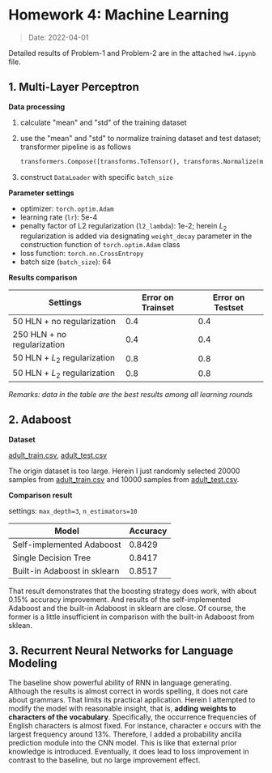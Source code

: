 # Homework 4: Machine Learning

> Date: 2022-04-01

Detailed results of Problem-1 and Problem-2 are in the attached `hw4.ipynb` file.

## 1. Multi-Layer Perceptron

**Data processing**

1. calculate "mean" and "std" of the training dataset

2. use the "mean" and "std" to normalize training dataset and test dataset; transformer pipeline is as follows

   ```python
   transformers.Compose([transforms.ToTensor(), transforms.Normalize(mean=data_mean, std=data_std)])
   ```

3. construct `DataLoader` with specific `batch_size`

**Parameter settings**

- optimizer: `torch.optim.Adam`
- learning rate (`lr`): 5e-4
- penalty factor of L2 regularization (`l2_lambda`): 1e-2; herein $L_2$ regularization is added via designating `weight_decay` parameter in the construction function of `torch.optim.Adam` class
- loss function: `torch.nn.CrossEntropy`
- batch size (`batch_size`): 64

**Results comparison**

| Settings                      | Error on Trainset | Error on Testset |
| ----------------------------- | ----------------- | ---------------- |
| 50 HLN + no regularization    | 0.4               | 0.4              |
| 250 HLN + no regularization   | 0.4               | 0.4              |
| 50 HLN + $L_2$ regularization | 0.8               | 0.8              |
| 50 HLN + $L_2$ regularization | 0.8               | 0.8              |

*Remarks: data in the table are the best results among all learning rounds*

## 2. Adaboost

**Dataset**

[adult_train.csv](data/adult_train.csv), [adult_test.csv](data/adult_test.csv)

The origin dataset is too large. Herein I just randomly selected 20000 samples from [adult_train.csv](data/adult_train.csv) and 10000 samples from [adult_test.csv](data/adult_test.csv).

**Comparison result** 

settings: `max_depth=3`, `n_estimators=10`

| Model                        | Accuracy |
| ---------------------------- | -------- |
| Self-implemented Adaboost    | 0.8429   |
| Single Decision Tree         | 0.8417   |
| Built-in Adaboost in sklearn | 0.8517   |

That result demonstrates that the boosting strategy does work, with about 0.15% accuracy improvement. And results of the self-implemented Adaboost and the built-in Adaboost in sklearn are close. Of course, the former is a little insufficient in comparison with the built-in Adaboost from sklean.

## 3. Recurrent Neural Networks for Language Modeling

The baseline show powerful ability of RNN in language generating. Although the results is almost correct in words spelling, it does not care about grammars. That limits its practical application. Herein I attempted to modify the model with reasonable insight, that is, **adding weights to characters of the vocabulary**. Specifically, the occurrence frequencies of English characters is almost fixed. For instance, character `e` occurs with the largest frequency around 13%. Therefore, I added a probability ancilla prediction module into the CNN model. This is like that external prior knowledge is introduced. Eventually, it does lead to loss improvement in contrast to the baseline, but no large improvement effect.
